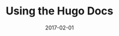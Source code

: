 ---
title: Using the Hugo Docs
linktitle:
description:
date: 2017-02-01
publishdate: 2017-02-01
lastmod: 2017-02-01
weight: 0
draft: false
slug:
aliases: []
notes:
---